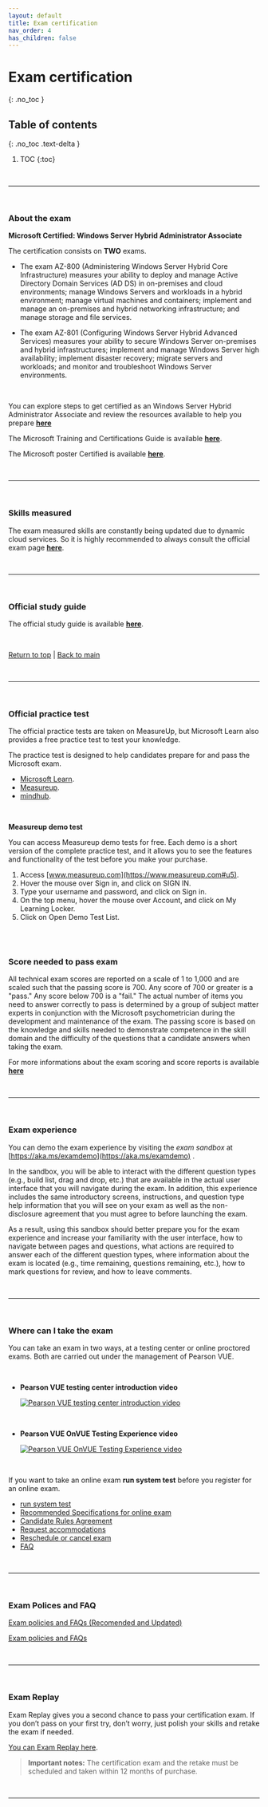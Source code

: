 ```yaml
---
layout: default
title: Exam certification
nav_order: 4
has_children: false
---
```


# Exam certification
{: .no_toc }


## Table of contents
{: .no_toc .text-delta }

1. TOC
{:toc}

<br/>

---

<a id="about-the-exam" />

<br/>

### **About the exam**

**Microsoft Certified: Windows Server Hybrid Administrator Associate**

The certification consists on **TWO** exams.

* The exam AZ-800 (Administering Windows Server Hybrid Core Infrastructure) measures your ability to deploy and manage Active Directory Domain Services (AD DS) in on-premises and cloud environments; manage Windows Servers and workloads in a hybrid environment; manage virtual machines and containers; implement and manage an on-premises and hybrid networking infrastructure; and manage storage and file services. 


* The exam AZ-801 (Configuring Windows Server Hybrid Advanced Services) measures your ability to secure Windows Server on-premises and hybrid infrastructures; implement and manage Windows Server high availability; implement disaster recovery; migrate servers and workloads; and monitor and troubleshoot Windows Server environments.

<br/>

You can explore steps to get certified as an Windows Server Hybrid Administrator Associate and review the resources available to help you prepare [**here**](https://learn.microsoft.com/en-us/certifications/windows-server-hybrid-administrator/)

The Microsoft Training and Certifications Guide is available [**here**](https://aka.ms/TrainingCertDeck).

The Microsoft poster Certified is available [**here**](https://aka.ms/TrainCertPoster).

<br/>

---

<a id="skills-measured" />

<br/>

### **Skills measured**


The exam measured skills are constantly being updated due to dynamic cloud services. So it is highly recommended to always consult the official exam page [**here**](https://learn.microsoft.com/en-us/certifications/exams/az-801).

<br/>

---

<a id="official-study-guide" />

<br/>

### **Official study guide**


The official study guide is available [**here**](https://learn.microsoft.com/en-us/certifications/resources/study-guides/az-801).

<br/>

[Return to top](#top) | [Back to main](./README.md)

<br/>

---

<a id="official-practice-test" />

<br/>

### **Official practice test**

The official practice tests are taken on MeasureUp, but Microsoft Learn also provides a free practice test to test your knowledge.

The practice test is designed to help candidates prepare for and pass the Microsoft exam.

- [Microsoft Learn](https://learn.microsoft.com/en-us/credentials/certifications/exams/az-801/practice/assessment?assessment-type=practice&assessmentId=68).
- [Measureup](https://www.measureup.com/microsoft-official-practice-test-az-801-configuring-windows-server-hybrid-advanced-services.html#u5).
- [mindhub](https://eu1.mindhub.com/az-801-configuring-windows-server-hybrid-advanced-services-microsoft-official-practice-test/p/MU-AZ-80).

<br/>

**Measureup demo test**

You can access Measureup demo tests for free. Each demo is a short version of the complete practice test, and it allows you to see the features and functionality of the test before you make your purchase.
  1. Access [www.measureup.com](https://www.measureup.com#u5).
  1. Hover the mouse over Sign in, and click on SIGN IN.
  1. Type your username and password, and click on Sign in.
  1. On the top menu, hover the mouse over Account, and click on My Learning Locker.
  1. Click on Open Demo Test List.


<br/>

<a id="score-needed-to-pass-exam" />

<br/>

### **Score needed to pass exam**

All technical exam scores are reported on a scale of 1 to 1,000 and are scaled such that the passing score is 700. Any score of 700 or greater is a "pass." Any score below 700 is a "fail." The actual number of items you need to answer correctly to pass is determined by a group of subject matter experts in conjunction with the Microsoft psychometrician during the development and maintenance of the exam. The passing score is based on the knowledge and skills needed to demonstrate competence in the skill domain and the difficulty of the questions that a candidate answers when taking the exam.

For more informations about the exam scoring and score reports is available [**here**](https://docs.microsoft.com/en-us/learn/certifications/exam-scoring-reports)

<br/>

---

<a id="exam-experience" />

<br/>

### **Exam experience**


You can demo the exam experience by visiting the *exam sandbox* at [https://aka.ms/examdemo](https://aka.ms/examdemo) .

In the sandbox, you will be able to interact with the different question types (e.g., build list, drag and drop, etc.) that are available in the actual user interface that you will navigate during the exam. In addition, this experience includes the same introductory screens, instructions, and question type help information that you will see on your exam as well as the non-disclosure agreement that you must agree to before launching the exam.

As a result, using this sandbox should better prepare you for the exam experience and increase your familiarity with the user interface, how to navigate between pages and questions, what actions are required to answer each of the different question types, where information about the exam is located (e.g., time remaining, questions remaining, etc.), how to mark questions for review, and how to leave comments.

<br/>

---

<a id="where-can-i-take-the-exam" />

<br/>

### **Where can I take the exam**


You can take an exam in two ways, at a testing center or online proctored exams. Both are carried out under the management of Pearson VUE.

<br/>

- **Pearson VUE testing center introduction video**

  [![Pearson VUE testing center introduction video](https://img.youtube.com/vi/MlQr9Meee0I/0.jpg)](https://www.youtube.com/watch?v=MlQr9Meee0I "Pearson VUE testing center introduction video")

<br/>

- **Pearson VUE OnVUE Testing Experience video**

  [![Pearson VUE OnVUE Testing Experience video](https://img.youtube.com/vi/OSWXzhavOwg/0.jpg)](https://www.youtube.com/watch?v=OSWXzhavOwg "Pearson VUE OnVUE Testing Experience video")

<br/>


If you want to take an online exam **run system test** before you register for an online exam.
* [run system test](https://service.proctorcam.com/system_test?customer=pearson_vue&clientcode=MICROSOFT)
* [Recommended Specifications for online exam](https://home.pearsonvue.com/op/OnVUE-min-specs-Network-Admin-Requirements)
* [Candidate Rules Agreement](https://www.pearsonvue.com/rp/rp_candidate_rules_agreement.pdf)
* [Request accommodations](https://docs.microsoft.com/en-us/learn/certifications/request-accommodations)
* [Reschedule or cancel exam](https://docs.microsoft.com/en-us/learn/certifications/exam-reschedule-and-cancellation-policy)
* [FAQ](https://docs.microsoft.com/en-us/learn/certifications/online-exams)


<br/>

---

<a id="exam-polices-and-faq" />

<br/>

### **Exam Polices and FAQ**

[Exam policies and FAQs (Recomended and Updated)](https://docs.microsoft.com/en-us/learn/certifications/certification-exam-policies)

[Exam policies and FAQs](https://www.microsoft.com/en-us/learning/certification-exam-policies.aspx)


<br/>

---

<a id="exam-replay" />

<br/>

### **Exam Replay**

Exam Replay gives you a second chance to pass your certification exam. If you don’t pass on your first try, don’t worry, just polish your skills and retake the exam if needed.

[You can Exam Replay here](https://www.mindhub.com/p/Microsoft-Exam-Replay?utm_source=msftmarketing&utm_medium=msft_offers&utm_campaign=ExamReplayFY20&utm_term=ERFY20&utm_content=weblink3).

> **Important notes:** The certification exam and the retake must be scheduled and taken within 12 months of purchase.

<br/>

---

